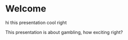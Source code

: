 # Welcome

hi this presentation cool right

This presentation is about gambling, how exciting right?
